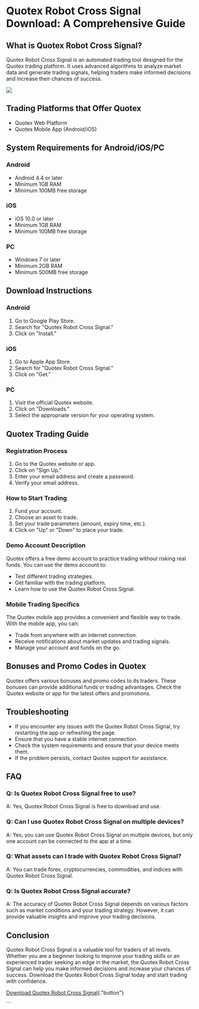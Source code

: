# Quotex Robot Cross Signal Download: A Comprehensive Guide

## What is Quotex Robot Cross Signal?

Quotex Robot Cross Signal is an automated trading tool designed for the
Quotex trading platform. It uses advanced algorithms to analyze market
data and generate trading signals, helping traders make informed
decisions and increase their chances of success.

[![](https://static.quotex.io/files/4_en/300_250.jpg)](https://traff.sbs/brokerqxlid)

## Trading Platforms that Offer Quotex

-   Quotex Web Platform
-   Quotex Mobile App (Android/iOS)

## System Requirements for Android/iOS/PC

### Android

-   Android 4.4 or later
-   Minimum 1GB RAM
-   Minimum 100MB free storage

### iOS

-   iOS 10.0 or later
-   Minimum 1GB RAM
-   Minimum 100MB free storage

### PC

-   Windows 7 or later
-   Minimum 2GB RAM
-   Minimum 500MB free storage

## Download Instructions

### Android

1.  Go to Google Play Store.
2.  Search for "Quotex Robot Cross Signal."
3.  Click on "Install."

### iOS

1.  Go to Apple App Store.
2.  Search for "Quotex Robot Cross Signal."
3.  Click on "Get."

### PC

1.  Visit the official Quotex website.
2.  Click on "Downloads."
3.  Select the appropriate version for your operating system.

## Quotex Trading Guide

### Registration Process

1.  Go to the Quotex website or app.
2.  Click on "Sign Up."
3.  Enter your email address and create a password.
4.  Verify your email address.

### How to Start Trading

1.  Fund your account.
2.  Choose an asset to trade.
3.  Set your trade parameters (amount, expiry time, etc.).
4.  Click on "Up" or "Down" to place your trade.

### Demo Account Description

Quotex offers a free demo account to practice trading without risking
real funds. You can use the demo account to:

-   Test different trading strategies.
-   Get familiar with the trading platform.
-   Learn how to use the Quotex Robot Cross Signal.

### Mobile Trading Specifics

The Quotex mobile app provides a convenient and flexible way to trade.
With the mobile app, you can:

-   Trade from anywhere with an internet connection.
-   Receive notifications about market updates and trading signals.
-   Manage your account and funds on the go.

## Bonuses and Promo Codes in Quotex

Quotex offers various bonuses and promo codes to its traders. These
bonuses can provide additional funds or trading advantages. Check the
Quotex website or app for the latest offers and promotions.

## Troubleshooting

-   If you encounter any issues with the Quotex Robot Cross Signal, try
    restarting the app or refreshing the page.
-   Ensure that you have a stable internet connection.
-   Check the system requirements and ensure that your device meets
    them.
-   If the problem persists, contact Quotex support for assistance.

## FAQ

### Q: Is Quotex Robot Cross Signal free to use?

A: Yes, Quotex Robot Cross Signal is free to download and use.

### Q: Can I use Quotex Robot Cross Signal on multiple devices?

A: Yes, you can use Quotex Robot Cross Signal on multiple devices, but
only one account can be connected to the app at a time.

### Q: What assets can I trade with Quotex Robot Cross Signal?

A: You can trade forex, cryptocurrencies, commodities, and indices with
Quotex Robot Cross Signal.

### Q: Is Quotex Robot Cross Signal accurate?

A: The accuracy of Quotex Robot Cross Signal depends on various factors
such as market conditions and your trading strategy. However, it can
provide valuable insights and improve your trading decisions.

## Conclusion

Quotex Robot Cross Signal is a valuable tool for traders of all levels.
Whether you are a beginner looking to improve your trading skills or an
experienced trader seeking an edge in the market, the Quotex Robot Cross
Signal can help you make informed decisions and increase your chances of
success. Download the Quotex Robot Cross Signal today and start trading
with confidence.

[Download Quotex Robot Cross
Signal](\%22https://traff.sbs/brokerqxlid\%22){."button"}

\`\`\`

